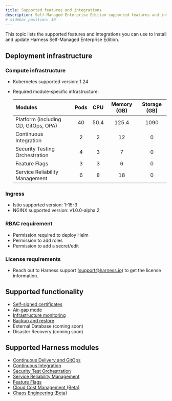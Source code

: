 ```yaml
---
title: Supported features and integrations
description: Self-Managed Enterprise Edition supported features and integrations. 
# sidebar_position: 10
---
```


This topic lists the supported features and integrations you can use to install and update Harness Self-Managed Enterprise Edition.

## Deployment infrastructure

### Compute infrastructure 
* Kubernetes supported version: 1.24
* Required module-specific infrastructure:

   | **Modules** | **Pods** | **CPU** | **Memory (GB)** | **Storage (GB)** |
   | :-- | :--: | :--: | :--: | :--: |
   | Platform (including CD, GitOps, OPA) | 40 | 50.4 | 125.4 | 1090 |
   | Continuous Integration | 2 | 2 | 12 | 0 |
   | Security Testing Orchestration | 4 | 3| 7 | 0 |
   | Feature Flags | 3 | 3 | 6 | 0 |
   | Service Reliability Management | 6 | 8 | 18 | 0 |

### Ingress
* Istio supported version: 1-15-3
* NGINX supported version: v1.0.0-alpha.2

### RBAC requirement 
* Permission required to deploy Helm
* Permission to add roles
* Permission to add a secret/edit

### License requirements
* Reach out to Harness support (support@harness.io) to get the license information.

## Supported functionality
* [Self-signed certificates](https://developer.harness.io/docs/self-managed-enterprise-edition/self-managed-helm-based-install/how-to-use-self-signed-certificates-with-self-managed/)
* [Air-gap mode](https://developer.harness.io/docs/self-managed-enterprise-edition/self-managed-helm-based-install/install-in-an-air-gapped-environment/)
* [Infrastructure monitoring](https://developer.harness.io/docs/self-managed-enterprise-edition/monitor-self-managed-enterprise-edition/monitor-harness-on-prem/)
* [Backup and restore](https://developer.harness.io/docs/self-managed-enterprise-edition/back-up-and-recover/back-up-and-restore-helm/)
* External Database (coming soon)
* Disaster Recovery (coming soon)

## Supported Harness modules

* [Continuous Delivery and GitOps](https://developer.harness.io/docs/continuous-delivery/)
* [Continuous Integration](https://developer.harness.io/docs/continuous-integration/)
* [Security Test Orchestration](https://developer.harness.io/docs/security-testing-orchestration/)
* [Service Reliability Management](https://developer.harness.io/docs/service-reliability-management/)
* [Feature Flags](https://developer.harness.io/docs/feature-flags/)
* [Cloud Cost Management (Beta)](https://developer.harness.io/docs/cloud-cost-management/)
* [Chaos Engineering (Beta)](https://developer.harness.io/docs/chaos-engineering/)
